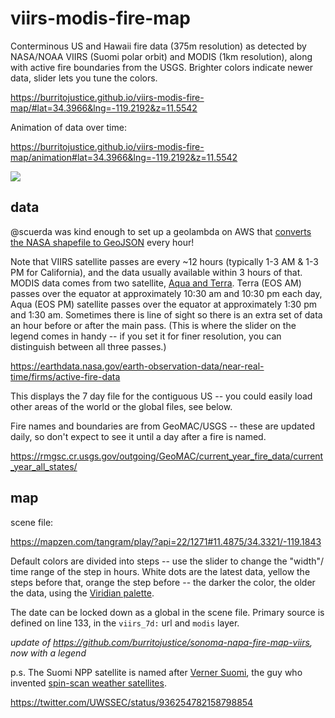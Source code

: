 # viirs-modis-fire-map

Conterminous US and Hawaii fire data (375m resolution) as detected by NASA/NOAA VIIRS (Suomi polar orbit) and MODIS (1km resolution), along with active fire boundaries from the USGS. Brighter colors indicate newer data, slider lets you tune the colors.

https://burritojustice.github.io/viirs-modis-fire-map/#lat=34.3966&lng=-119.2192&z=11.5542

Animation of data over time:

https://burritojustice.github.io/viirs-modis-fire-map/animation#lat=34.3966&lng=-119.2192&z=11.5542

![](viirs-modis-ventura.png)

## data

@scuerda was kind enough to set up a geolambda on AWS that [converts the NASA shapefile to GeoJSON](https://github.com/scuerda/modis-viirs-conversion) every hour! 

Note that VIIRS satellite passes are every ~12 hours (typically 1-3 AM & 1-3 PM for California), and the data usually available within 3 hours of that. MODIS data comes from two satellite, [Aqua and Terra](https://wiki.earthdata.nasa.gov/display/ESKB/Near+Real-Time+Data+Frequently+Asked+Questions). Terra (EOS AM) passes over the equator at approximately 10:30 am and 10:30 pm each day, Aqua (EOS PM) satellite passes over the equator at approximately 1:30 pm and 1:30 am. Sometimes there is line of sight so there is an extra set of data an hour before or after the main pass. (This is where the slider on the legend comes in handy -- if you set it for finer resolution, you can distinguish between all three passes.)

https://earthdata.nasa.gov/earth-observation-data/near-real-time/firms/active-fire-data

This displays the 7 day file for the contiguous US -- you could easily load other areas of the world or the global files, see below.

Fire names and boundaries are from GeoMAC/USGS -- these are updated daily, so don't expect to see it until a day after a fire is named.

https://rmgsc.cr.usgs.gov/outgoing/GeoMAC/current_year_fire_data/current_year_all_states/

## map 

scene file:

https://mapzen.com/tangram/play/?api=22/1271#11.4875/34.3321/-119.1843

Default colors are divided into steps -- use the slider to change the "width"/ time range of the step in hours. White dots are the latest data, yellow the steps before that, orange the step before --  the darker the color, the older the data, using the [Viridian palette](https://github.com/politiken-journalism/scale-color-perceptual).

The date can be locked down as a global in the scene file. Primary source is defined on line 133, in the `viirs_7d:` url and `modis` layer. 

_update of https://github.com/burritojustice/sonoma-napa-fire-map-viirs, now with a legend_

p.s. The Suomi NPP satellite is named after [Verner Suomi](https://en.wikipedia.org/wiki/Verner_E._Suomi), the guy who invented [spin-scan weather satellites](https://earthobservatory.nasa.gov/Features/Suomi/suomi_2.php).

https://twitter.com/UWSSEC/status/936254782158798854
